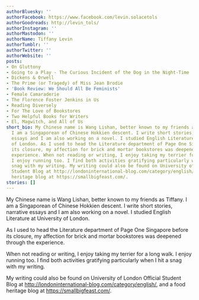 ```yaml
---
authorBluesky: ''
authorFacebook: https://www.facebook.com/levin.solacetols
authorGoodreads: http://levin_tols/
authorInstagram: ''
authorMastodon: ''
authorName: Tiffany Levin
authorTumblr: ''
authorTwitter: ''
authorWebsite: ''
posts:
- On Gluttony
- Going to a Play - The Curious Incident of the Dog in the Night-Time
- Dickens & Orwell
- The Prime (or Tragedy) of Miss Jean Brodie
- 'Book Review: We Should All Be Feminists'
- Female Camaraderie
- The Florence Foster Jenkins in Us
- Reading Diversely
- For The Love of Bookstores
- Two Helpful Books for Writers
- El, Magwitch, and All of Us
short_bio: My Chinese name is Wang Lishan, better known to my friends as Tiffany.
  I am a Singaporean of Chinese Hokkien descent. I write short stories, narrative
  essays and I am also working on a novel. I studied English Literature at University
  of London. As I used to head the Literature department of Page One Singapore before
  its closure, my affection for brick and mortar bookstores was deepened through the
  experience. When not reading or writing, I enjoy taking my terrier for a long walk.
  I enjoy running too. I find both activities gratifying particularly when I hit a
  snag with my writing. My writing could also be found on University of London Official
  Student Blog at http://londoninternational-blog.com/category/english/, and a food
  heritage blog at https://smallbigfeast.com/.
stories: []
---
```


My Chinese name is Wang Lishan, better known to my friends as Tiffany. I am a Singaporean of Chinese Hokkien descent. I write short stories, narrative essays and I am also working on a novel. I studied English Literature at University of London.

As I used to head the Literature department of Page One Singapore before its closure, my affection for brick and mortar bookstores was deepened through the experience.

When not reading or writing, I enjoy taking my terrier for a long walk. I enjoy running too. I find both activities gratifying particularly when I hit a snag with my writing.

My writing could also be found on University of London Official Student Blog at http://londoninternational-blog.com/category/english/, and a food heritage blog at https://smallbigfeast.com/.